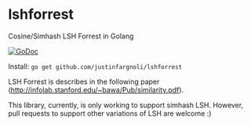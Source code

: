 # lshforrest

Cosine/Simhash LSH Forrest in Golang

[![GoDoc](https://godoc.org/github.com/justinfargnoli/lshforrest?status.svg)](https://godoc.org/github.com/justinfargnoli/lshforrest)

Install: `go get github.com/justinfargnoli/lshforrest`

LSH Forrest is describes in the following paper (http://infolab.stanford.edu/~bawa/Pub/similarity.pdf).

This library, currently, is only working to support simhash LSH. However, pull 
requests to support other variations of LSH are welcome :)